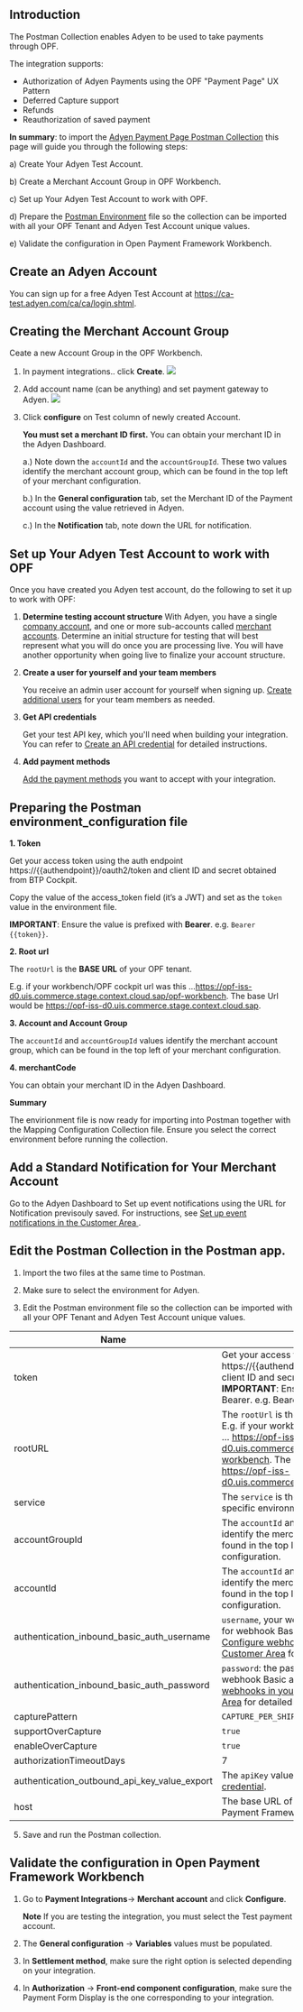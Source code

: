 ## Introduction ##
The Postman Collection enables Adyen to be used to take payments through OPF. 

The integration supports:

* Authorization of Adyen Payments using the OPF "Payment Page" UX Pattern
* Deferred Capture support
* Refunds
* Reauthorization of saved payment

**In summary**: to import the [Adyen Payment Page Postman Collection](https://github.com/opf-postman/commerce-cloud-open-payment-integration/blob/main/postman/adyen/Hosted-Payment-Page/Adyen%20-%20HOSTED_Payment_PAGE%20-%20PARTIAL_CAPTURE%20-%20OPF_Environment_Configuration.json) this page will guide you through the following steps: 

a) Create Your Adyen Test Account.

b) Create a Merchant Account Group in OPF Workbench.

c) Set up Your Adyen Test Account to work with OPF.

d) Prepare the [Postman Environment](https://github.com/opf-postman/commerce-cloud-open-payment-integration/blob/main/postman/adyen/Hosted-Payment-Page/Adyen%20-%20HOSTED_Payment_PAGE%20-%20PARTIAL_CAPTURE%20-%20OPF_Provider_Configuration.json) file so the collection can be imported with all your OPF Tenant and Adyen Test Account unique values. 

e) Validate the configuration in Open Payment Framework Workbench.


## Create an Adyen Account ##
You can sign up for a free Adyen Test Account at <https://ca-test.adyen.com/ca/ca/login.shtml>.


## Creating the Merchant Account Group 
Ceate a new Account Group in the OPF Workbench.

1. In payment integrations.. click **Create**.
![](images/cybersource-create-button.png)

2. Add account name (can be anything) and set payment gateway to Adyen.
![](images/cybersource-create-account.png)

3. Click **configure** on Test column of newly created Account.

   **You must set a merchant ID first.**
   You can obtain your merchant ID in the Adyen Dashboard.

     a.) Note down the ``accountId`` and the ``accountGroupId``. These two values identify the merchant account group, which can be found in the top left of your merchant configuration.
   
   b.) In the **General configuration** tab, set the Merchant ID of the Payment account using the value retrieved in Adyen.

   c.) In the **Notification** tab, note down the URL for notification.


## Set up Your Adyen Test Account to work with OPF

   Once you have created you Adyen test account, do the following to set it up to work with OPF:

1. **Determine testing account structure**
   With Adyen, you have a single [company account](https://docs.adyen.com/account/account-structure/#company-account), and one or more sub-accounts called [merchant accounts](https://docs.adyen.com/account/account-structure/#company-account). Determine an initial structure for testing that will best represent what you will do once you are processing live. You will have another opportunity when going live to finalize your account structure.

2. **Create a user for yourself and your team members**
   
   You receive an admin user account for yourself when signing up. [Create additional users](https://docs.adyen.com/account/users/) for your team members as needed.

3. **Get API credentials**
   
   Get your test API key, which you'll need when building your integration. You can refer to [Create an API credential](https://docs.adyen.com/development-resources/api-credentials/#new-credential) for detailed instructions.

4. **Add payment methods**
   
   [Add the payment methods](https://docs.adyen.com/payment-methods/add-payment-methods/) you want to accept with your integration.

## Preparing the Postman environment_configuration file

**1. Token**

Get your access token using the auth endpoint https://{{authendpoint}}/oauth2/token and client ID and secret obtained from BTP Cockpit.

Copy the value of the access_token field (it’s a JWT) and set as the ``token`` value in the environment file.

**IMPORTANT**: Ensure the value is prefixed with **Bearer**. e.g. ``Bearer {{token}}``.

**2. Root url**

The ``rootUrl`` is the **BASE URL** of your OPF tenant.

E.g. if your workbench/OPF cockpit url was this …<https://opf-iss-d0.uis.commerce.stage.context.cloud.sap/opf-workbench>. The base Url would be https://opf-iss-d0.uis.commerce.stage.context.cloud.sap.

**3. Account and Account Group**

The ``accountId`` and ``accountGroupId`` values identify the merchant account group, which can be found in the top left of your merchant configuration.

**4. merchantCode** 

You can obtain your merchant ID in the Adyen Dashboard.


**Summary**

The envirionment file is now ready for importing into Postman together with the Mapping Configuration Collection file. Ensure you select the correct environment before running the collection.

## Add a Standard Notification for Your Merchant Account

Go to the Adyen Dashboard to Set up event notifications using the URL for Notification previsouly saved. For instructions, see [Set up event notifications in the Customer Area
](https://docs.adyen.com/point-of-sale/design-your-integration/notifications/event-notifications/#set-up-in-ca).
    

## Edit the Postman Collection in the Postman app.

   1. Import the two files at the same time to Postman.

   2. Make sure to select the environment for Adyen.

   3. Edit the Postman environment file so the collection can be imported with all your OPF Tenant and Adyen Test Account unique values.

| Name                                                                                 | Description                                                  
| ------------------------------------------------------------------------------------ | ------------------------------------------------------------------ |
| token                                                                                | Get your access token using the auth endpoint https://{{authendpoint}}/oauth2/token and client ID and secret obtained from BTP Cockpit. **IMPORTANT**: Ensure the value is prefixed with Bearer. e.g. Bearer {{token}}.  |                  
| rootURL                                                                              | The ``rootUrl`` is the ``BASE URL`` of your OPF tenant.  E.g. if your workbench/OPF cockpit url was this … https://opf-iss-d0.uis.commerce.stage.context.cloud.sap/opf-workbench. The base Url would be: https://opf-iss-d0.uis.commerce.stage.context.cloud.sap.|                  
| service                                                                       | The ``service`` is the name of your OPF service in specific environment. This will usually be ``opf`` |
| accountGroupId                                                                       | The ``accountId`` and ``accountGroupId`` values identify the merchant account group can be found in the top left of your merchant configuration.|                  
| accountId                                                                            | The ``accountId`` and ``accountGroupId`` values identify the merchant account group can be found in the top left of your merchant configuration.|                                                                          
| authentication_inbound_basic_auth_username                                           | ``username``, your web service username created for webhook Basic authentication, see [Configure webhooks in your Balance Platform Customer Area](https://docs.adyen.com/issuing/set-up-webhooks/#configure-customer-area) for detailed instructions.|                  
| authentication_inbound_basic_auth_password                                           | ``password``: the password that you created for webhook Basic authentication, see [Configure webhooks in your Balance Platform Customer Area](https://docs.adyen.com/issuing/set-up-webhooks/#configure-customer-area) for detailed instructions.|                  
| capturePattern                                                                       | ``CAPTURE_PER_SHIPMENT``|                  
| supportOverCapture                                                                   | ``true``|                  
| enableOverCapture                                                                    | ``true``|                  
| authorizationTimeoutDays                                                             | 7   |                  
| authentication_outbound_api_key_value_export                                         | The ``apiKey`` value saved from [Create an API credential](https://docs.adyen.com/development-resources/api-credentials/#new-credential).|                  
| host                                                                                 | The base URL of your tenant account in Open Payment Framework Workbench.| 
       
   5. Save and run the Postman collection.


## Validate the configuration in Open Payment Framework Workbench

   1. Go to **Payment Integrations**-> **Merchant account** and click **Configure**.

      **Note**
      If you are testing the integration, you must select the Test payment account.

   2. The **General configuration** -> **Variables** values must be populated.

   3. In **Settlement method**, make sure the right option is selected depending on your integration.
   
   4. In **Authorization** -> **Front-end component configuration**, make sure the Payment Form Display is the one corresponding to your integration.

